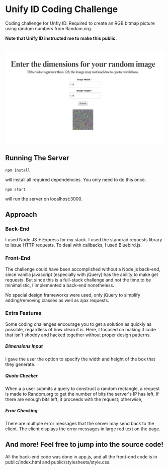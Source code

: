 # Unify ID Coding Challenge
Coding challenge for Unfiy ID. Required to create an RGB bitmap picture using random numbers from Random.org.

**Note that Unify ID instructed me to make this public.** 
\
\
\
![Screenshot of the site](screenshot.PNG?raw=true "Optional Title")
## Running The Server
    npm install
will install all required dependencies. You only need to do this once.
    
    npm start
will run the server on localhost:3000.
## Approach
### Back-End
I used Node.JS + Express for my stack. I used the standrad
requests library to issue HTTP requests.
To deal with callbacks, I used Bluebird.js. 
### Front-End
The challenge could have been accomplished without a Node.js back-end, since
vanilla javascript (especially with jQuery) has the ability to make 
get requests. But since this is a full-stack challenge and not the time to be minimalistic, I implemented a
back-end nonetheless.

No special design frameworks were used, only jQuery to simplify adding/removing classes as well as ajax requests.
### Extra Features
Some coding challenges encourage you to get a solution as quickly as possible, regardless of how clean it is.
Here, I focused on making it code that isn't shoddy and hacked together without proper design patterns.
##### Dimensions Input
I gave the user the option to specify the width and height of the box that they generate.
##### Quota Checker
When a a user submits a query to construct a random rectangle, a request is made to Random.org to get the number of 
bits the server's IP has left. If there are enough bits left, it proceeds with the request; otherwise, 
##### Error Checking
There are multiple error messages that the server may send back to the client. The client displays the error messages
in large red text on the page.
## And more! Feel free to jump into the source code!
All the back-end code was done in app.js, and all the front-end code is in 
public/index.html and public/stylesheets/style.css.
